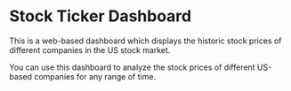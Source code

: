 # Stock Ticker Dashboard

This is a web-based dashboard which displays the historic stock prices of different companies in the US stock market.

You can use this dashboard to analyze the stock prices of different US-based companies for any range of time.